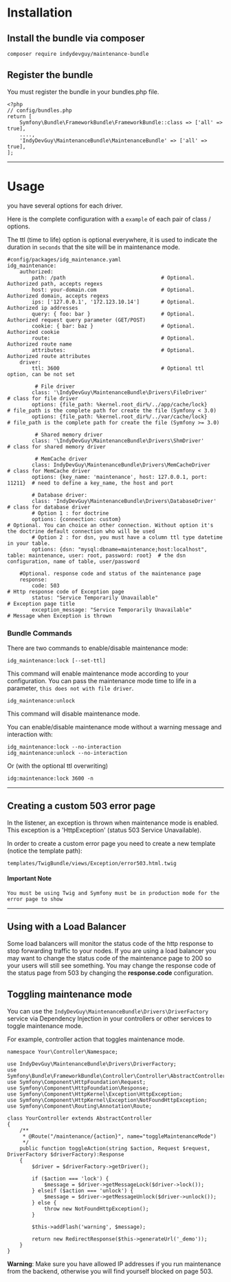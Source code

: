 Installation
============

## Install the bundle via composer

```shell
composer require indydevguy/maintenance-bundle
```


## Register the bundle

You must register the bundle in your bundles.php file.

    <?php
    // config/bundles.php
    return [
        Symfony\Bundle\FrameworkBundle\FrameworkBundle::class => ['all' => true],
        ....,
        'IndyDevGuy\MaintenanceBundle\MaintenanceBundle' => ['all' => true],
    ];

-----------------------

Usage
===

you have several options for each driver.

Here is the complete configuration with a `example` of each pair of class / options.

The ttl (time to life) option is optional everywhere, it is used to indicate the duration in `seconds` that the site will be in maintenance mode.

    #config/packages/idg_maintenance.yaml
    idg_maintenance:
        authorized:
            path: /path                               # Optional. Authorized path, accepts regexs
            host: your-domain.com                     # Optional. Authorized domain, accepts regexs
            ips: ['127.0.0.1', '172.123.10.14']       # Optional. Authorized ip addresses
            query: { foo: bar }                       # Optional. Authorized request query parameter (GET/POST)
            cookie: { bar: baz }                      # Optional. Authorized cookie
            route:                                    # Optional. Authorized route name
            attributes:                               # Optional. Authorized route attributes
        driver:
            ttl: 3600                                 # Optional ttl option, can be not set

             # File driver
            class: '\IndyDevGuy\MaintenanceBundle\Drivers\FileDriver'     # class for file driver
            options: {file_path: %kernel.root_dir%/../app/cache/lock}     # file_path is the complete path for create the file (Symfony < 3.0)
            options: {file_path: %kernel.root_dir%/../var/cache/lock}     # file_path is the complete path for create the file (Symfony >= 3.0)

             # Shared memory driver
            class: '\IndyDevGuy\MaintenanceBundle\Drivers\ShmDriver'      # class for shared memory driver

             # MemCache driver
            class: IndyDevGuy\MaintenanceBundle\Drivers\MemCacheDriver        # class for MemCache driver
            options: {key_name: 'maintenance', host: 127.0.0.1, port: 11211}  # need to define a key_name, the host and port

            # Database driver:
            class: 'IndyDevGuy\MaintenanceBundle\Drivers\DatabaseDriver'      # class for database driver
            # Option 1 : for doctrine
            options: {connection: custom}                                      # Optional. You can choice an other connection. Without option it's the doctrine default connection who will be used
            # Option 2 : for dsn, you must have a column ttl type datetime in your table.
            options: {dsn: "mysql:dbname=maintenance;host:localhost", table: maintenance, user: root, password: root}  # the dsn configuration, name of table, user/password

        #Optional. response code and status of the maintenance page
        response:
            code: 503                                                                  # Http response code of Exception page
            status: "Service Temporarily Unavailable"                                  # Exception page title
            exception_message: "Service Temporarily Unavailable"                       # Message when Exception is thrown 


### Bundle Commands

There are two commands to enable/disable maintenance mode:

    idg_maintenance:lock [--set-ttl]

This command will enable maintenance mode according to your configuration. You can pass the maintenance mode time to life in a parameter, ``this does not with file driver``.

    idg_maintenance:unlock

This command will disable maintenance mode.

You can enable/disable maintenance mode without a warning message and interaction with:

    idg_maintenance:lock --no-interaction
    idg_maintenance:unlock --no-interaction

Or (with the optional ttl overwriting)

    idg:maintenance:lock 3600 -n


---------------------

Creating a custom 503  error page
---------------------

In the listener, an exception is thrown when maintenance mode is enabled. This exception is a 'HttpException' (status 503 Service Unavailable). 

In order to create a custom error page
you need to create a new template (notice the template path): 
    
    templates/TwigBundle/views/Exception/error503.html.twig

#### Important Note

    You must be using Twig and Symfony must be in production mode for the error page to show

----------------------

Using with a Load Balancer
---------------------
Some load balancers will monitor the status code
of the http response to stop forwarding traffic
to your nodes.  If you are using a load balancer
you may want to change the status code of the
maintenance page to 200 so your users will still see
something. You may change the response code of the status page from 503 by changing the **response.code** configuration.


Toggling maintenance mode
--------

You can use the ``IndyDevGuy\MaintenanceBundle\Drivers\DriverFactory`` service via Dependency Injection in your controllers or other services to toggle maintenance mode.

For example, controller action that toggles maintenance mode.

    
    namespace Your\Controller\Namespace;

    use IndyDevGuy\MaintenanceBundle\Drivers\DriverFactory;
    use Symfony\Bundle\FrameworkBundle\Controller\Controller\AbstractController;
    use Symfony\Component\HttpFoundation\Request;
    use Symfony\Component\HttpFoundation\Response;
    use Symfony\Component\HttpKernel\Exception\HttpException;
    use Symfony\Component\HttpKernel\Exception\NotFoundHttpException;
    use Symfony\Component\Routing\Annotation\Route;

    class YourController extends AbstractController
    {
        /**
         * @Route("/maintenance/{action}", name="toggleMaintenanceMode")
         */
        public function toggleAction(string $action, Request $request, DriverFactory $driverFactory):Response
        {
            $driver = $driverFactory->getDriver();
    
            if ($action === 'lock') {
                $message = $driver->getMessageLock($driver->lock());
            } elseif ($action === 'unlock') {
                $message = $driver->getMessageUnlock($driver->unlock());
            } else {
                throw new NotFoundHttpException();
            }
    
            $this->addFlash('warning', $message);
    
            return new RedirectResponse($this->generateUrl('_demo'));
        }
    }


**Warning**: Make sure you have allowed IP addresses if you run maintenance from the backend, otherwise you will find yourself blocked on page 503.